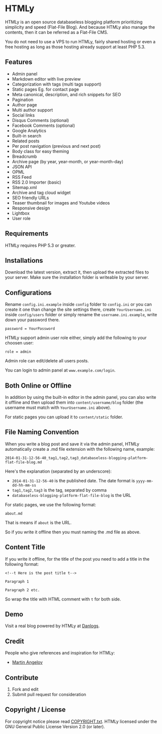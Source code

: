HTMLy
=====

HTMLy is an open source databaseless blogging platform prioritizing simplicity and speed (Flat-File Blog). And because HTMLy also manage the contents, then it can be referred as a Flat-File CMS.

You do not need to use a VPS to run HTMLy, fairly shared hosting or even a free hosting as long as those hosting already support at least PHP 5.3.

Features
---------
- Admin panel
- Markdown editor with live preview
- Categorization with tags (multi tags support)
- Static pages Eg. for contact page
- Meta canonical, description, and rich snippets for SEO
- Pagination
- Author page
- Multi author support
- Social links
- Disqus Comments (optional)
- Facebook Comments (optional)
- Google Analytics
- Built-in search
- Related posts
- Per post navigation (previous and next post)
- Body class for easy theming
- Breadcrumb
- Archive page (by year, year-month, or year-month-day)
- JSON API
- OPML
- RSS Feed
- RSS 2.0 Importer (basic)
- Sitemap.xml
- Archive and tag cloud widget
- SEO friendly URLs
- Teaser thumbnail for images and Youtube videos
- Responsive design
- Lightbox
- User role

Requirements
------------
HTMLy requires PHP 5.3 or greater.

Installations
-------------
Download the latest version, extract it, then upload the extracted files to your server. Make sure the installation folder is writeable by your server.

Configurations
--------------
Rename `config.ini.example` inside `config` folder to `config.ini` or you can create it one than change the site settings there, create `YourUsername.ini` inside `config/users` folder or simply rename the `username.ini.example`, write down your password there.

````
password = YourPassword
````

HTMLy support admin user role either, simply add the following to your choosen user:

````
role = admin
````

Admin role can edit/delete all users posts.

You can login to admin panel at `www.example.com/login`.

Both Online or Offline
----------------------
In addition by using the built-in editor in the admin panel, you can also write it offline and then upload them into `content/username/blog` folder (the username must match with `YourUsername.ini` above). 

For static pages you can upload it to `content/static` folder.

File Naming Convention
----------------------
When you write a blog post and save it via the admin panel, HTMLy automatically create a .md file extension with the following name, example:

````
2014-01-31-12-56-40_tag1,tag2,tag3_databaseless-blogging-platform-flat-file-blog.md
````

Here's the explanation (separated by an underscore):

- `2014-01-31-12-56-40` is the published date. The date format is `yyyy-mm-dd-hh-mm-ss`
- `tag1,tag2,tag3` is the tag, separated by comma
- `databaseless-blogging-platform-flat-file-blog` is the URL

For static pages, we use the following format:

````
about.md
````

That is means if `about` is the URL.

So if you write it offline then you must naming the .md file as above.

Content Title
-------------
If you write it offline, for the title of the post you need to add a title in the following format:

    <!--t Here is the post title t-->

	Paragraph 1

	Paragraph 2 etc.

So wrap the title with HTML comment with `t` for both side.

Demo
----
Visit a real blog powered by HTMLy at [Danlogs](http://www.danlogs.com).

Credit
------
People who give references and inspiration for HTMLy:
* [Martin Angelov](http://tutorialzine.com)

Contribute
----------
1. Fork and edit
2. Submit pull request for consideration

Copyright / License
-------------------
For copyright notice please read [COPYRIGHT.txt](https://github.com/danpros/htmly/blob/master/COPYRIGHT.txt). HTMLy licensed under the GNU General Public License Version 2.0 (or later).